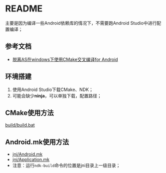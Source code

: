 # README

主要是因为编译一些Android依赖库的情况下，不需要跑Android Studio中进行配置编译；

## 参考文档

* [脱离AS在windows下使用CMake交叉编译for Android](https://blog.csdn.net/LLJJYY001/article/details/77866049)

## 环境搭建

1. 使用Android Studio下载CMake、NDK；
2. 可能会缺少**ninja**，可以单独下载，配置路径；

## CMake使用方法

[build/build.bat](build/build.bat)

## Android.mk使用方法

* [jni/Android.mk](jni/Android.mk)
* [jni/Application.mk](jni/Application.mk)
* 注意：运行`ndk-build`命令的位置是jni目录上一级目录；

